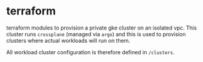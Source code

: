 # terraform

terraform modules to provision a private gke cluster on an isolated vpc. This 
cluster runs `crossplane` (managed via `argo`) and this is used to provision 
clusters where actual workloads will run on them.

All workload cluster configuration is therefore defined in `/clusters`.

